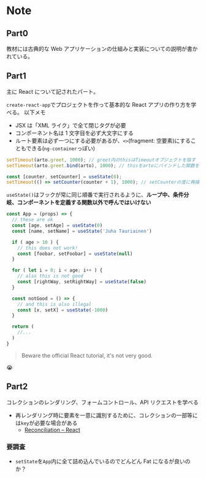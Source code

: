 # Note

## Part0

教材には古典的な Web アプリケーションの仕組みと実装についての説明が書かれている。

## Part1

主に React について記されたパート。

`create-react-app`でプロジェクトを作って基本的な React アプリの作り方を学べる。
以下メモ

- JSX は「XML ライク」で全て閉じタグが必要
- コンポーネント名は 1 文字目を必ず大文字にする
- ルート要素は必ず一つにする必要があるが、`<>`(fragment: 空要素)にすることもできる(`ng-container`っぽい)

```js
setTimeout(arto.greet, 1000); // greet内のthisはTimeoutオブジェクトを指す
setTimeout(arto.greet.bind(arto), 1000); // thisをartoにバインドした関数を新しく作成する
```

```jsx
const [counter, setCounter] = useState(0);
setTimeout(() => setCounter(counter + 1), 1000); // setCounterの度に再描画するため1秒毎にカウントアップする
```

`useState()`はフックが常に同じ順番で実行されるように、**ループ中、条件分岐、コンポーネントを定義する関数以外で呼んではいけない**

```jsx
const App = (props) => {
  // these are ok
  const [age, setAge] = useState(0)
  const [name, setName] = useState('Juha Tauriainen')

  if ( age > 10 ) {
    // this does not work!
    const [foobar, setFoobar] = useState(null)
  }

  for ( let i = 0; i < age; i++ ) {
    // also this is not good
    const [rightWay, setRightWay] = useState(false)
  }

  const notGood = () => {
    // and this is also illegal
    const [x, setX] = useState(-1000)
  }

  return (
    //...
  )
}
```

> Beware the official React tutorial, it's not very good.

:sob:

## Part2

コレクションのレンダリング、フォームコントロール、API リクエストを学べる

- 再レンダリング時に要素を一意に識別するために、コレクションの一部等には`key`が必要な場合がある
  - [Reconciliation – React](https://reactjs.org/docs/reconciliation.html#recursing-on-children)

### 要調査

- `setState`を`App`内に全て詰め込んでいるのでどんどん Fat になるが良いのか？
